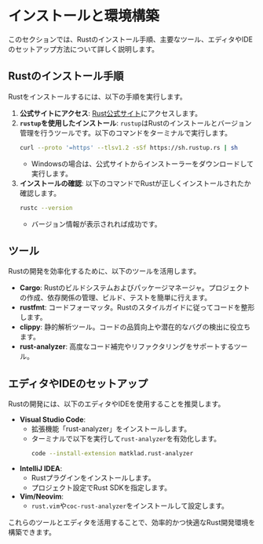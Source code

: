 # インストールと環境構築

このセクションでは、Rustのインストール手順、主要なツール、エディタやIDEのセットアップ方法について詳しく説明します。

## Rustのインストール手順

Rustをインストールするには、以下の手順を実行します。

1. **公式サイトにアクセス**: [Rust公式サイト](https://www.rust-lang.org/)にアクセスします。
2. **`rustup`を使用したインストール**: `rustup`はRustのインストールとバージョン管理を行うツールです。以下のコマンドをターミナルで実行します。
   ```bash
   curl --proto '=https' --tlsv1.2 -sSf https://sh.rustup.rs | sh
   ```
   - Windowsの場合は、公式サイトからインストーラーをダウンロードして実行します。
3. **インストールの確認**: 以下のコマンドでRustが正しくインストールされたか確認します。
   ```bash
   rustc --version
   ```
   - バージョン情報が表示されれば成功です。

## ツール

Rustの開発を効率化するために、以下のツールを活用します。

- **Cargo**: Rustのビルドシステムおよびパッケージマネージャ。プロジェクトの作成、依存関係の管理、ビルド、テストを簡単に行えます。
- **rustfmt**: コードフォーマッタ。Rustのスタイルガイドに従ってコードを整形します。
- **clippy**: 静的解析ツール。コードの品質向上や潜在的なバグの検出に役立ちます。
- **rust-analyzer**: 高度なコード補完やリファクタリングをサポートするツール。

## エディタやIDEのセットアップ

Rustの開発には、以下のエディタやIDEを使用することを推奨します。

- **Visual Studio Code**:
  - 拡張機能「rust-analyzer」をインストールします。
  - ターミナルで以下を実行して`rust-analyzer`を有効化します。
    ```bash
    code --install-extension matklad.rust-analyzer
    ```
- **IntelliJ IDEA**:
  - Rustプラグインをインストールします。
  - プロジェクト設定でRust SDKを指定します。
- **Vim/Neovim**:
  - `rust.vim`や`coc-rust-analyzer`をインストールして設定します。

これらのツールとエディタを活用することで、効率的かつ快適なRust開発環境を構築できます。

